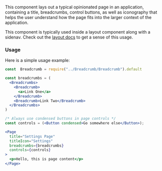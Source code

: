 This component lays out a typical opinionated page in an application, containing a title, breadcrumbs, control buttons, as well as iconography that helps the user understand how the page fits into the larger context of the application.

This component is typically used inside a layout component along with a sidenav. Check out the [layout docs](./layout.md) to get a sense of this usage.

### Usage

Here is a simple usage example:

```jsx
const  Breadcrumb = require("../Breadcrumb/Breadcrumb").default

const breadcrumbs = (
  <Breadcrumbs>
    <Breadcrumb>
      <a>Link One</a>
    </Breadcrumb>
    <Breadcrumb>Link Two</Breadcrumb>
  </Breadcrumbs>
)

/* Always use condensed buttons in page controls */
const controls = (<Button condensed>Go somewhere else</Button>);

<Page
  title="Settings Page"
  titleIcon="Settings"
  breadcrumbs={breadcrumbs}
  controls={controls}
>
  <p>Hello, this is page content</p>
</Page>
```
